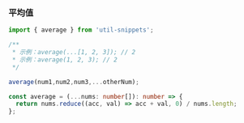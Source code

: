 ### 平均值


<template>
    <b>使用</b>
</template>

```ts
import { average } from 'util-snippets';

/**
 * 示例：average(...[1, 2, 3]); // 2
 * 示例：average(1, 2, 3); // 2
 */

average(num1,num2,num3,...otherNum);
```

<template>
    <b>代码</b>
</template>

```ts
const average = (...nums: number[]): number => {
  return nums.reduce((acc, val) => acc + val, 0) / nums.length;
};
```


<style>
    b {
        color: #3eaf7c;
    }
</style>


